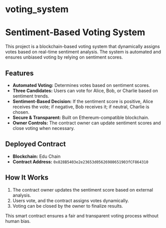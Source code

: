 # voting_system
# Sentiment-Based Voting System

This project is a blockchain-based voting system that dynamically assigns votes based on real-time sentiment analysis. The system is automated and ensures unbiased voting by relying on sentiment scores.

## Features

- **Automated Voting:** Determines votes based on sentiment scores.
- **Three Candidates:** Users can vote for Alice, Bob, or Charlie based on sentiment trends.
- **Sentiment-Based Decision:** If the sentiment score is positive, Alice receives the vote; if negative, Bob receives it; if neutral, Charlie is chosen.
- **Secure & Transparent:** Built on Ethereum-compatible blockchain.
- **Owner Controls:** The contract owner can update sentiment scores and close voting when necessary.

## Deployed Contract

- **Blockchain:** Edu Chain
- **Contract Address:** `0x828B5403e2e23653d05626980651903fCF864310`

## How It Works

1. The contract owner updates the sentiment score based on external analysis.
2. Users vote, and the contract assigns votes dynamically.
3. Voting can be closed by the owner to finalize results.

This smart contract ensures a fair and transparent voting process without human bias.
